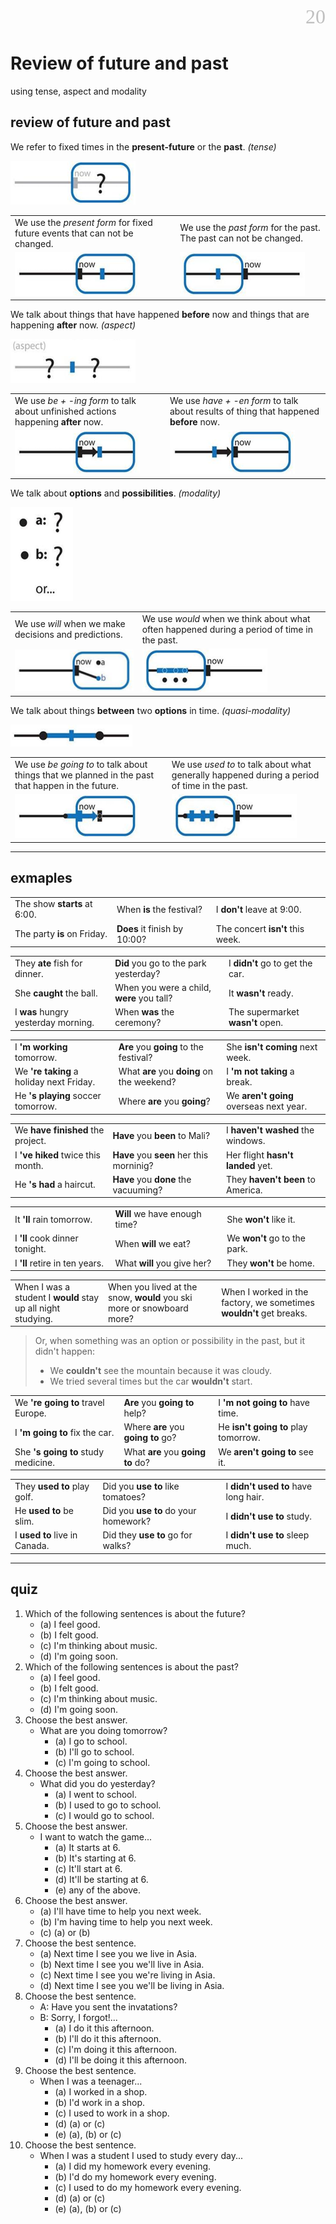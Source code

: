 <div align=right><font color=silver size=6 face="微软雅黑">20</font></div>

# Review of future and past
using tense, aspect and modality

## review of future and past
We refer to fixed times in the **present-future** or the **past**. *(tense)*

![](./static-resource/review%20of%20future%20and%20past%2001.png)

|||
|---|---|
|We use the *present form* for fixed future events that can not be changed.|We use the *past form* for the past. The past can not be changed.|
|![](./static-resource/review%20of%20future%20and%20past%2002.png)|![](./static-resource/review%20of%20future%20and%20past%2003.png)|

We talk about things that have happened **before** now and things that are happening **after** now. *(aspect)*

![](./static-resource/review%20of%20future%20and%20past%2004.png)

|||
|---|---|
|We use *be + -ing form* to talk about unfinished actions happening **after** now.|We use *have + -en form* to talk about results of thing that happened **before** now.|
|![](./static-resource/review%20of%20future%20and%20past%2005.png)|![](./static-resource/review%20of%20future%20and%20past%2006.png)|

We talk about **options** and **possibilities**. *(modality)*

![](./static-resource/review%20of%20future%20and%20past%2007.png)

|||
|---|---|
|We use *will* when we make decisions and predictions.|We use *would* when we think about what often happened during a period of time in the past.|
|![](./static-resource/review%20of%20future%20and%20past%2008.png)|![](./static-resource/review%20of%20future%20and%20past%2009.png)|

We talk about things **between** two **options** in time. *(quasi-modality)*

![](./static-resource/review%20of%20future%20and%20past%2010.png)

|||
|---|---|
|We use *be going to* to talk about things that we planned in the past that happen in the future.|We use *used to* to talk about what generally happened during a period of time in the past.|
|![](./static-resource/review%20of%20future%20and%20past%2011.png)|![](./static-resource/review%20of%20future%20and%20past%2012.png)|

---

## exmaples
||||
|---|---|---|
|The show **starts** at 6:00.|When **is** the festival?|I **don't** leave at 9:00.|
|The party **is** on Friday.|**Does** it finish by 10:00?|The concert **isn't** this week.|

||||
|---|---|---|
|They **ate** fish for dinner.|**Did** you go to the park yesterday?|I **didn't** go to get the car.|
|She **caught** the ball.|When you were a child, **were** you tall?|It **wasn't** ready.|
|I **was** hungry yesterday morning.|When **was** the ceremony?|The supermarket **wasn't** open.|

||||
|---|---|---|
|I **'m working** tomorrow.|**Are** you **going** to the festival?|She **isn't coming** next week.|
|We **'re taking** a holiday next Friday.|What **are** you **doing** on the weekend?|I **'m not taking** a break.|
|He **'s playing** soccer tomorrow.|Where **are** you **going**?|We **aren't going** overseas next year.|

||||
|---|---|---|
|We **have finished** the project.|**Have** you **been** to Mali?|I **haven't washed** the windows.|
|I **'ve hiked** twice this month.|**Have** you **seen** her this morninig?|Her flight **hasn't landed** yet.|
|He **'s had** a haircut.|**Have** you **done** the vacuuming?|They **haven't been** to America.|

||||
|---|---|---|
|It **'ll** rain tomorrow.|**Will** we have enough time?|She **won't** like it.|
|I **'ll** cook dinner tonight.|When **will** we eat?|We **won't** go to the park.|
|I **'ll** retire in ten years.|What **will** you give her?|They **won't** be home.|

||||
|---|---|---|
|When I was a student I **would** stay up all night studying.|When you lived at the snow, **would** you ski more or snowboard more?|When I worked in the factory, we sometimes **wouldn't** get breaks.|
> Or, when something was an option or possibility in the past, but it didn't happen: 
> - We **couldn't** see the mountain because it was cloudy.
> - We tried several times but the car **wouldn't** start.

||||
|---|---|---|
|We **'re going to** travel Europe.|**Are** you **going to** help?|I **'m not going to** have time.|
|I **'m going to** fix the car.|Where **are** you **going to** go?|He **isn't going to** play tomorrow.|
|She **'s going to** study medicine.|What **are** you **going to** do?|We **aren't going to** see it.|

||||
|---|---|---|
|They **used to** play golf.|Did you **use to** like tomatoes?|I **didn't used to** have long hair.|
|He **used to** be slim.|Did you **use to** do your homework?|I **didn't use to** study.|
|I **used to** live in Canada.|Did they **use to** go for walks?|I **didn't use to** sleep much.|

---

## quiz
1. Which of the following sentences is about the future?
   - (a) I feel good.
   - (b) I felt good.
   - (c) I'm thinking about music.
   - (d) I'm going soon.
2. Which of the following sentences is about the past?
   - (a) I feel good.
   - (b) I felt good.
   - (c) I'm thinking about music.
   - (d) I'm going soon.
3. Choose the best answer.
   - What are you doing tomorrow?
     - (a) I go to school.
     - (b) I'll go to school.
     - (c) I'm going to school.
4. Choose the best answer.
   - What did you do yesterday?
     - (a) I went to school.
     - (b) I used to go to school.
     - (c) I would go to school.
5. Choose the best answer.
   - I want to watch the game...
     - (a) It starts at 6.
     - (b) It's starting at 6.
     - (c) It'll start at 6.
     - (d) It'll be starting at 6.
     - (e) any of the above.
6. Choose the best answer.
   - (a) I'll have time to help you next week.
   - (b) I'm having time to help you next week.
   - (c) (a) or (b)
7. Choose the best sentence.
   - (a) Next time I see you we live in Asia.
   - (b) Next time I see you we'll live in Asia.
   - (c) Next time I see you we're living in Asia.
   - (d) Next time I see you we'll be living in Asia.
8. Choose the best sentence.
   - A: Have you sent the invatations?
   - B: Sorry, I forgot!...
     - (a) I do it this afternoon.
     - (b) I'll do it this afternoon.
     - (c) I'm doing it this afternoon.
     - (d) I'll be doing it this afternoon.
9.  Choose the best sentence.
    - When I was a teenager...
      - (a) I worked in a shop.
      - (b) I'd work in a shop.
      - (c) I used to work in a shop.
      - (d) (a) or (c)
      - (e) (a), (b) or (c)
10. Choose the best sentence.
    - When I was a student I used to study every day...
      - (a) I did my homework every evening.
      - (b) I'd do my homework every evening.
      - (c) I used to do my homework every evening.
      - (d) (a) or (c)
      - (e) (a), (b) or (c)